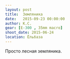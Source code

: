 ```yaml
---
layout: post
title:  Земляника
date:   2015-09-23 00:00:00
author: К.С.
gear: [E-300 , 35mm macro]
shoot_date: 2015-06-24
location: Ёльбаза
---
```


Просто лесная земляника.
